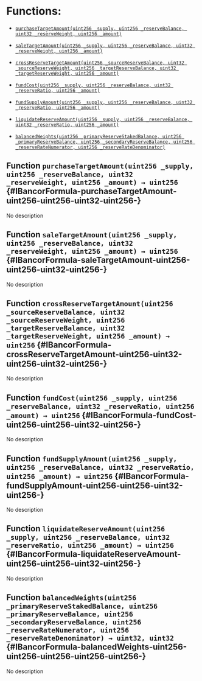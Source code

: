 # Functions:

- [`purchaseTargetAmount(uint256 _supply, uint256 _reserveBalance, uint32 _reserveWeight, uint256 _amount)`](#IBancorFormula-purchaseTargetAmount-uint256-uint256-uint32-uint256-)

- [`saleTargetAmount(uint256 _supply, uint256 _reserveBalance, uint32 _reserveWeight, uint256 _amount)`](#IBancorFormula-saleTargetAmount-uint256-uint256-uint32-uint256-)

- [`crossReserveTargetAmount(uint256 _sourceReserveBalance, uint32 _sourceReserveWeight, uint256 _targetReserveBalance, uint32 _targetReserveWeight, uint256 _amount)`](#IBancorFormula-crossReserveTargetAmount-uint256-uint32-uint256-uint32-uint256-)

- [`fundCost(uint256 _supply, uint256 _reserveBalance, uint32 _reserveRatio, uint256 _amount)`](#IBancorFormula-fundCost-uint256-uint256-uint32-uint256-)

- [`fundSupplyAmount(uint256 _supply, uint256 _reserveBalance, uint32 _reserveRatio, uint256 _amount)`](#IBancorFormula-fundSupplyAmount-uint256-uint256-uint32-uint256-)

- [`liquidateReserveAmount(uint256 _supply, uint256 _reserveBalance, uint32 _reserveRatio, uint256 _amount)`](#IBancorFormula-liquidateReserveAmount-uint256-uint256-uint32-uint256-)

- [`balancedWeights(uint256 _primaryReserveStakedBalance, uint256 _primaryReserveBalance, uint256 _secondaryReserveBalance, uint256 _reserveRateNumerator, uint256 _reserveRateDenominator)`](#IBancorFormula-balancedWeights-uint256-uint256-uint256-uint256-uint256-)

## Function `purchaseTargetAmount(uint256 _supply, uint256 _reserveBalance, uint32 _reserveWeight, uint256 _amount) → uint256` {#IBancorFormula-purchaseTargetAmount-uint256-uint256-uint32-uint256-}

No description

## Function `saleTargetAmount(uint256 _supply, uint256 _reserveBalance, uint32 _reserveWeight, uint256 _amount) → uint256` {#IBancorFormula-saleTargetAmount-uint256-uint256-uint32-uint256-}

No description

## Function `crossReserveTargetAmount(uint256 _sourceReserveBalance, uint32 _sourceReserveWeight, uint256 _targetReserveBalance, uint32 _targetReserveWeight, uint256 _amount) → uint256` {#IBancorFormula-crossReserveTargetAmount-uint256-uint32-uint256-uint32-uint256-}

No description

## Function `fundCost(uint256 _supply, uint256 _reserveBalance, uint32 _reserveRatio, uint256 _amount) → uint256` {#IBancorFormula-fundCost-uint256-uint256-uint32-uint256-}

No description

## Function `fundSupplyAmount(uint256 _supply, uint256 _reserveBalance, uint32 _reserveRatio, uint256 _amount) → uint256` {#IBancorFormula-fundSupplyAmount-uint256-uint256-uint32-uint256-}

No description

## Function `liquidateReserveAmount(uint256 _supply, uint256 _reserveBalance, uint32 _reserveRatio, uint256 _amount) → uint256` {#IBancorFormula-liquidateReserveAmount-uint256-uint256-uint32-uint256-}

No description

## Function `balancedWeights(uint256 _primaryReserveStakedBalance, uint256 _primaryReserveBalance, uint256 _secondaryReserveBalance, uint256 _reserveRateNumerator, uint256 _reserveRateDenominator) → uint32, uint32` {#IBancorFormula-balancedWeights-uint256-uint256-uint256-uint256-uint256-}

No description

